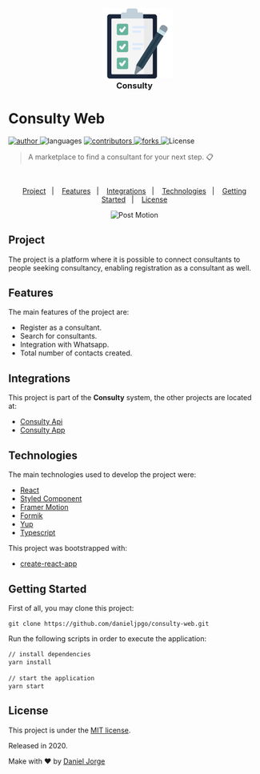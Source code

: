 <h3 align="center" >
 &nbsp;&nbsp; <img
    alt="checklist"
    title="checklist"
    src=".github/logo.png"
    height="140px"
    />
    <div>
      Consulty
    </div>
</h3>

<h1 align="left">Consulty Web</h1>

<p align="left">
   <a href="https://github.com/danieljpgo">
      <img
        alt="author"
        src="https://img.shields.io/badge/author-danieljpgo-1b263b?style=flat&labelColor=2f4858"
      />
   </a>
   <img
      alt="languages"
      src="https://img.shields.io/github/languages/count/danieljpgo/consulty-web?color=1b263b&style=flat&labelColor=2f4858"
   />
   <a href="https://github.com/danieljpgo/consulty-web/graphs/contributors">
      <img
        alt="contributors"
        src="https://img.shields.io/github/stars/danieljpgo/consulty-web?color=1b263b&style=flat&labelColor=2f4858"/>
   </a>
    <a href="https://github.com/danieljpgo/consulty-web/network/members">
      <img
         alt="forks"
         src="https://img.shields.io/github/forks/danieljpgo/consulty-web?color=1b263b&style=flat&labelColor=2f4858"/>
   </a>
     <img alt="License" src="https://img.shields.io/badge/license-MIT-1b263b?style=flat&labelColor=2f4858">
</p>

> A marketplace to find a consultant for your next step. :clipboard:

&nbsp;

<p align="center">
   <a href="#project">Project</a>&nbsp;&nbsp;&nbsp;|&nbsp;&nbsp;&nbsp;
   <a href="#features">Features</a>&nbsp;&nbsp;&nbsp;|&nbsp;&nbsp;&nbsp;
   <a href="#integrations">Integrations</a>&nbsp;&nbsp;&nbsp;|&nbsp;&nbsp;&nbsp;
   <a href="#technologies">Technologies</a>&nbsp;&nbsp;&nbsp;|&nbsp;&nbsp;&nbsp;
   <a href="#getting-started">Getting Started</a>&nbsp;&nbsp;&nbsp;|&nbsp;&nbsp;&nbsp;
   <a href="#license">License</a>
</p>

<div align="center">
   <img
      alt="Post Motion"
      title="Post Motion"
      src=".github/anim.gif"
      width="640px" />
</div>

## Project
The project is a platform where it is possible to connect consultants to people seeking consultancy, enabling registration as a consultant as well.


## Features
The main features of the project are:
- Register as a consultant.
- Search for consultants.
- Integration with Whatsapp.
- Total number of contacts created.

## Integrations
This project is part of the **Consulty** system, the other projects are located at:
- [Consulty Api](https://github.com/danieljpgo/consulty-api)
- [Consulty App](https://github.com/danieljpgo/consulty-app)

## Technologies
The main technologies used to develop the project were:
- [React](https://reactjs.org/)
- [Styled Component](https://styled-components.com/)
- [Framer Motion](https://www.framer.com/motion/)
- [Formik](https://formik.org/docs/overview)
- [Yup](https://github.com/jquense/yup/)
- [Typescript](https://www.typescriptlang.org/)

This project was bootstrapped with:
- [create-react-app](https://github.com/facebook/create-react-app)

## Getting Started
First of all, you may clone this project:
```
git clone https://github.com/danieljpgo/consulty-web.git
```
Run the following scripts in order to execute the application:
```
// install dependencies
yarn install

// start the application
yarn start
```

## License
This project is under the [MIT license](https://github.com/danieljpgo/consulty-web/blob/master/LICENSE).
<div>Released in 2020.</div>

Make with ❤️ by [Daniel Jorge](https://github.com/danieljpgo)
